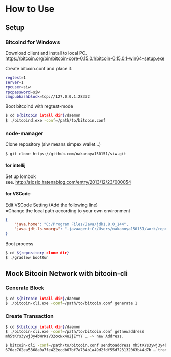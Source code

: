 # How to Use

## Setup 
### Bitcoind for Windows
Download client and install to local PC.  
https://bitcoin.org/bin/bitcoin-core-0.15.0.1/bitcoin-0.15.0.1-win64-setup.exe

Create bitcoin.conf and place it.
```sh
regtest=1
server=1
rpcuser=siw
rpcpassword=siw
zmqpubhashblock=tcp://127.0.0.1:28332
```

Boot bitcoind with regtest-mode
```sh
$ cd ${bitcoin intall dir}/daemon
$ ./bitcoind.exe -conf=/path/to/bitcoin.conf
```

### node-manager
Clone repository (siw means simpex wallet...) 
```sh
$ git clone https://github.com/nakanoya150151/siw.git
```

#### for intellij
Set up lombok  
see. http://siosio.hatenablog.com/entry/2013/12/23/000054

#### for VSCode
Edit VSCode Setting (Add the following line)  
※Change the local path according to your own environment
```json
{
    "java.home": "C:/Program Files/Java/jdk1.8.0_144",
    "java.jdt.ls.vmargs": "-javaagent:C:/Users/nakanoya150151/work/repos/siw/lib/lombok.jar -Xbootclasspath/a:C:/Users/nakanoya150151/work/repos/siw/lib/lombok.jar"
}
```

Boot process
```sh
$ cd ${repository clone dir}
$ ./gradlew bootRun
```

## Mock Bitcoin Network with bitcoin-cli

### Generate Block
```sh
$ cd ${bitcoin intall dir}/daemon
$ ./bitcoin-cli.exe -conf=/path/to/bitcoin.conf generate 1
```

### Create Transaction
```sh
$ cd ${bitcoin intall dir}/daemon
$ ./bitcoin-cli.exe -conf=/path/to/bitcoin.conf getnewaddress
mh5tKYs3ywj3y4bWrKsV32ocNx4u2jEYYY … -> new Address.

$ bitcoin-cli -conf=/path/to/bitcoin.conf sendtoaddress mh5tKYs3ywj3y4bWrKsV32ocNx4u2jEYYY 0.01 … send amount
676ac762ea5368a0a7fe422ecdb67bf7a734b1a49d2fdf55d723132063b44d7b … transaction ID
```